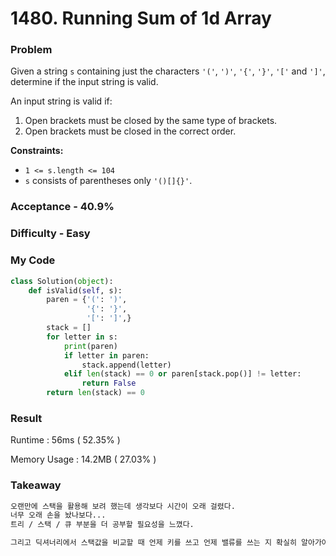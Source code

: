 # 1480. Running Sum of 1d Array

### Problem

Given a string `s` containing just the characters `'('`, `')'`, `'{'`, `'}'`, `'['` and `']'`, determine if the input string is valid.

An input string is valid if:

1. Open brackets must be closed by the same type of brackets.
2. Open brackets must be closed in the correct order.

 

**Constraints:**

- `1 <= s.length <= 104`
- `s` consists of parentheses only `'()[]{}'`.



### Acceptance - 40.9%

### Difficulty - Easy



### My Code

```python
class Solution(object):
    def isValid(self, s):
        paren = {'(': ')',
                 '{': '}',
                 '[': ']',}
        stack = []
        for letter in s:
            print(paren)
            if letter in paren:
                stack.append(letter)
            elif len(stack) == 0 or paren[stack.pop()] != letter:
                return False
        return len(stack) == 0
```



### Result

Runtime : 56ms ( 52.35% )

Memory Usage : 14.2MB ( 27.03% )



### Takeaway

```markdown
오랜만에 스택을 활용해 보려 했는데 생각보다 시간이 오래 걸렸다.
너무 오래 손을 놨나보다...
트리 / 스택 / 큐 부분을 더 공부할 필요성을 느꼈다.

그리고 딕셔너리에서 스택값을 비교할 때 언제 키를 쓰고 언제 밸류를 쓰는 지 확실히 알아가야 나중에 혼동없이 잘 쓸 수 있을 것 같다.
```

